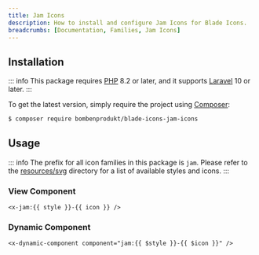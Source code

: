 ```yaml
---
title: Jam Icons
description: How to install and configure Jam Icons for Blade Icons.
breadcrumbs: [Documentation, Families, Jam Icons]
---
```


## Installation

::: info
This package requires [PHP](https://www.php.net/) 8.2 or later, and it supports [Laravel](https://laravel.com/) 10 or later.
:::

To get the latest version, simply require the project using [Composer](https://getcomposer.org/):

```bash
$ composer require bombenprodukt/blade-icons-jam-icons
```

## Usage

::: info
The prefix for all icon families in this package is `jam`. Please refer to the [resources/svg](https://github.com/BombenProdukt/blade-icons-jam-icons/tree/main/resources/svg) directory for a list of available styles and icons.
:::

### View Component

```blade
<x-jam:{{ style }}-{{ icon }} />
```

### Dynamic Component

```blade
<x-dynamic-component component="jam:{{ $style }}-{{ $icon }}" />
```
